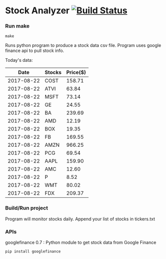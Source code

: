 # Stock Analyzer [![Build Status](https://travis-ci.org/ogoyal/StockAnalyzer.svg?branch=master)](https://travis-ci.org/ogoyal/StockAnalyzer)

### Run make
```
make
```

Runs python program to produce a stock data csv file. Program uses google finance api to pull stock info.

Today's data:

| Date| Stocks| Price($) | 
| --- | --- | ---  | 
| 2017-08-22| COST| 158.71 | 
| 2017-08-22| ATVI| 63.84 | 
| 2017-08-22| MSFT| 73.14 | 
| 2017-08-22| GE| 24.55 | 
| 2017-08-22| BA| 239.69 | 
| 2017-08-22| AMD| 12.19 | 
| 2017-08-22| BOX| 19.35 | 
| 2017-08-22| FB| 169.55 | 
| 2017-08-22| AMZN| 966.25 | 
| 2017-08-22| PCG| 69.54 | 
| 2017-08-22| AAPL| 159.90 | 
| 2017-08-22| AMC| 12.60 | 
| 2017-08-22| P| 8.52 | 
| 2017-08-22| WMT| 80.02 | 
| 2017-08-22| FDX| 209.37 | 

### Build/Run project

Program will monitor stocks daily. Append your list of stocks in tickers.txt

### APIs
googlefinance 0.7 : Python module to get stock data from Google Finance

```
pip install googlefinance
```

